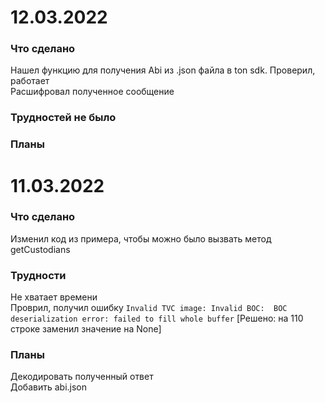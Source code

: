 # 12.03.2022  
### Что сделано
Нашел функцию для получения Abi из .json файла в ton sdk. Проверил, работает  
Расшифровал полученное сообщение  
### Трудностей не было  
### Планы  

# 11.03.2022  
### Что сделано  
Изменил код из примера, чтобы можно было вызвать метод getCustodians  
### Трудности  
Не хватает времени  
Проврил, получил ошибку `Invalid TVC image: Invalid BOC:  BOC deserialization error: failed to fill whole buffer` [Решено: на 110 строке заменил значение на None]  
### Планы  
Декодировать полученный ответ  
Добавить abi.json  